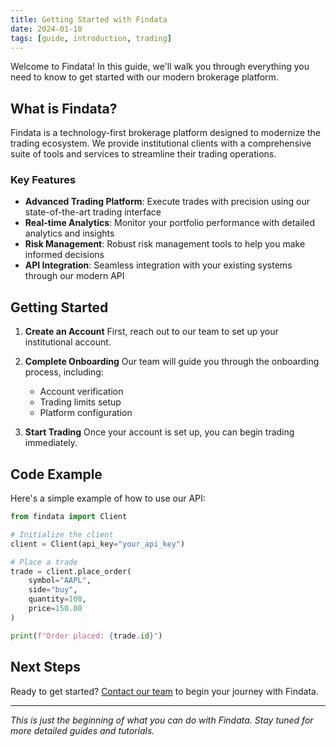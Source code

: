 ```yaml
---
title: Getting Started with Findata
date: 2024-01-10
tags: [guide, introduction, trading]
---
```


Welcome to Findata! In this guide, we'll walk you through everything you need to know to get started with our modern brokerage platform.

## What is Findata?

Findata is a technology-first brokerage platform designed to modernize the trading ecosystem. We provide institutional clients with a comprehensive suite of tools and services to streamline their trading operations.

### Key Features

- **Advanced Trading Platform**: Execute trades with precision using our state-of-the-art trading interface
- **Real-time Analytics**: Monitor your portfolio performance with detailed analytics and insights
- **Risk Management**: Robust risk management tools to help you make informed decisions
- **API Integration**: Seamless integration with your existing systems through our modern API

## Getting Started

1. **Create an Account**
   First, reach out to our team to set up your institutional account.

2. **Complete Onboarding**
   Our team will guide you through the onboarding process, including:
   - Account verification
   - Trading limits setup
   - Platform configuration

3. **Start Trading**
   Once your account is set up, you can begin trading immediately.

## Code Example

Here's a simple example of how to use our API:

```python
from findata import Client

# Initialize the client
client = Client(api_key="your_api_key")

# Place a trade
trade = client.place_order(
    symbol="AAPL",
    side="buy",
    quantity=100,
    price=150.00
)

print(f"Order placed: {trade.id}")
```

## Next Steps

Ready to get started? [Contact our team](#) to begin your journey with Findata.

---

*This is just the beginning of what you can do with Findata. Stay tuned for more detailed guides and tutorials.* 